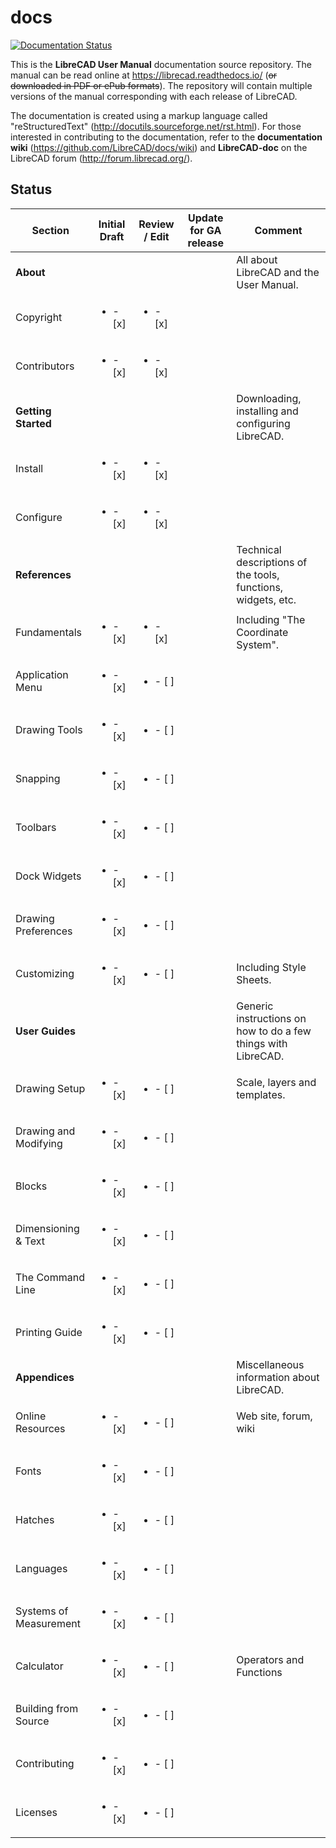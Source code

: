 # docs
[![Documentation Status](https://readthedocs.org/projects/librecad/badge/?version=latest)](https://librecad.readthedocs.io/en/latest/?badge=latest)

This is the **LibreCAD User Manual** documentation source repository.  The manual can be read online at https://librecad.readthedocs.io/ (~~or downloaded in PDF or ePub formats~~). The repository will contain multiple versions of the manual corresponding with each release of LibreCAD.

The documentation is created using a markup language called "reStructuredText" (http://docutils.sourceforge.net/rst.html).  For those interested in contributing to the documentation, refer to the **documentation wiki** (https://github.com/LibreCAD/docs/wiki) and **LibreCAD-doc** on the LibreCAD forum (http://forum.librecad.org/).


## Status 


Section | Initial Draft | Review / Edit | Update for GA release | Comment
--- | --- | --- | --- | ---
**About** |   |   |   | All about LibreCAD and the User Manual.
   Copyright | <ul><li>- [x] | <ul><li>- [x] |   | 
   Contributors | <ul><li>- [x] | <ul><li>- [x] |   | 
**Getting Started** |   |   |   | Downloading, installing and configuring LibreCAD.
   Install | <ul><li>- [x] | <ul><li>- [x] |   | 
   Configure | <ul><li>- [x] | <ul><li>- [x] |   | 
**References** |   |   |   | Technical descriptions of the tools, functions, widgets, etc.
   Fundamentals | <ul><li>- [x] | <ul><li>- [x] |   | Including "The Coordinate System".
   Application Menu | <ul><li>- [x] | <ul><li>- [ ] |   | 
   Drawing Tools | <ul><li>- [x] | <ul><li>- [ ] |   | 
   Snapping | <ul><li>- [x] | <ul><li>- [ ] |   | 
   Toolbars | <ul><li>- [x] | <ul><li>- [ ] |   | 
   Dock Widgets | <ul><li>- [x] | <ul><li>- [ ] |   | 
   Drawing Preferences | <ul><li>- [x] | <ul><li>- [ ] |   | 
   Customizing | <ul><li>- [x] | <ul><li>- [ ] |   | Including Style Sheets.
**User Guides** |   |   |   | Generic instructions on how to do a few things with LibreCAD.
   Drawing Setup | <ul><li>- [x] | <ul><li>- [ ] |   | Scale, layers and templates.
   Drawing and Modifying | <ul><li>- [x] | <ul><li>- [ ] |   | 
   Blocks | <ul><li>- [x] | <ul><li>- [ ] |   | 
   Dimensioning & Text | <ul><li>- [x] | <ul><li>- [ ] |   | 
   The Command Line | <ul><li>- [x] | <ul><li>- [ ] |   | 
   Printing Guide | <ul><li>- [x] | <ul><li>- [ ] |   | 
**Appendices** |   |   |   | Miscellaneous information about LibreCAD.
   Online Resources | <ul><li>- [x] | <ul><li>- [ ] |   | Web site, forum, wiki
   Fonts | <ul><li>- [x] | <ul><li>- [ ] |   | 
   Hatches | <ul><li>- [x] | <ul><li>- [ ] |   | 
   Languages | <ul><li>- [x] | <ul><li>- [ ] |   | 
   Systems of Measurement | <ul><li>- [x] | <ul><li>- [ ] |   | 
   Calculator | <ul><li>- [x] | <ul><li>- [ ] |   | Operators and Functions
   Building from Source | <ul><li>- [x] | <ul><li>- [ ] |   | 
   Contributing | <ul><li>- [x] | <ul><li>- [ ] |   | 
   Licenses | <ul><li>- [x] | <ul><li>- [ ] |   | 

